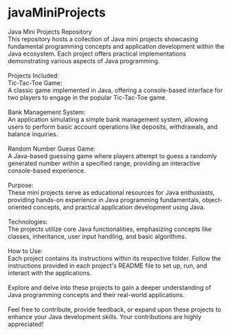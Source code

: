 # javaMiniProjects<br>
Java Mini Projects Repository<br>
This repository hosts a collection of Java mini projects showcasing fundamental programming concepts and application development within the Java ecosystem. Each project offers practical implementations demonstrating various aspects of Java programming.<br>
<br>
Projects Included:<br>
Tic-Tac-Toe Game:<br>
A classic game implemented in Java, offering a console-based interface for two players to engage in the popular Tic-Tac-Toe game.<br>
<br>
Bank Management System:<br>
An application simulating a simple bank management system, allowing users to perform basic account operations like deposits, withdrawals, and balance inquiries.<br>
<br>
Random Number Guess Game:<br>
A Java-based guessing game where players attempt to guess a randomly generated number within a specified range, providing an interactive console-based experience.<br>
<br>
Purpose:<br>
These mini projects serve as educational resources for Java enthusiasts, providing hands-on experience in Java programming fundamentals, object-oriented concepts, and practical application development using Java.<br>
<br>
Technologies:<br>
The projects utilize core Java functionalities, emphasizing concepts like classes, inheritance, user input handling, and basic algorithms.<br>
<br>
How to Use:<br>
Each project contains its instructions within its respective folder. Follow the instructions provided in each project's README file to set up, run, and interact with the applications.<br>
<br>
Explore and delve into these projects to gain a deeper understanding of Java programming concepts and their real-world applications.<br>
<br>
Feel free to contribute, provide feedback, or expand upon these projects to enhance your Java development skills. Your contributions are highly appreciated!<br>
<br>
